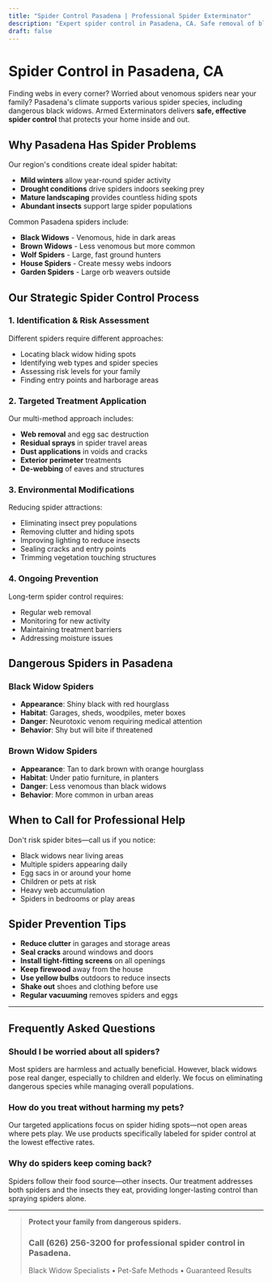 ```yaml
---
title: "Spider Control Pasadena | Professional Spider Exterminator"
description: "Expert spider control in Pasadena, CA. Safe removal of black widows, brown recluses & common spiders. Protect your home. Call (626) 256-3200."
draft: false
---
```


# Spider Control in Pasadena, CA

Finding webs in every corner? Worried about venomous spiders near your family? Pasadena's climate supports various spider species, including dangerous black widows. Armed Exterminators delivers **safe, effective spider control** that protects your home inside and out.

## Why Pasadena Has Spider Problems

Our region's conditions create ideal spider habitat:
- **Mild winters** allow year-round spider activity
- **Drought conditions** drive spiders indoors seeking prey
- **Mature landscaping** provides countless hiding spots
- **Abundant insects** support large spider populations

Common Pasadena spiders include:
- **Black Widows** - Venomous, hide in dark areas
- **Brown Widows** - Less venomous but more common
- **Wolf Spiders** - Large, fast ground hunters
- **House Spiders** - Create messy webs indoors
- **Garden Spiders** - Large orb weavers outside

## Our Strategic Spider Control Process

### 1. Identification & Risk Assessment
Different spiders require different approaches:
- Locating black widow hiding spots
- Identifying web types and spider species
- Assessing risk levels for your family
- Finding entry points and harborage areas

### 2. Targeted Treatment Application
Our multi-method approach includes:
- **Web removal** and egg sac destruction
- **Residual sprays** in spider travel areas
- **Dust applications** in voids and cracks
- **Exterior perimeter** treatments
- **De-webbing** of eaves and structures

### 3. Environmental Modifications
Reducing spider attractions:
- Eliminating insect prey populations
- Removing clutter and hiding spots
- Improving lighting to reduce insects
- Sealing cracks and entry points
- Trimming vegetation touching structures

### 4. Ongoing Prevention
Long-term spider control requires:
- Regular web removal
- Monitoring for new activity
- Maintaining treatment barriers
- Addressing moisture issues

## Dangerous Spiders in Pasadena

### Black Widow Spiders
- **Appearance**: Shiny black with red hourglass
- **Habitat**: Garages, sheds, woodpiles, meter boxes
- **Danger**: Neurotoxic venom requiring medical attention
- **Behavior**: Shy but will bite if threatened

### Brown Widow Spiders
- **Appearance**: Tan to dark brown with orange hourglass
- **Habitat**: Under patio furniture, in planters
- **Danger**: Less venomous than black widows
- **Behavior**: More common in urban areas

## When to Call for Professional Help

Don't risk spider bites—call us if you notice:
- Black widows near living areas
- Multiple spiders appearing daily
- Egg sacs in or around your home
- Children or pets at risk
- Heavy web accumulation
- Spiders in bedrooms or play areas

## Spider Prevention Tips

- **Reduce clutter** in garages and storage areas
- **Seal cracks** around windows and doors
- **Install tight-fitting screens** on all openings
- **Keep firewood** away from the house
- **Use yellow bulbs** outdoors to reduce insects
- **Shake out** shoes and clothing before use
- **Regular vacuuming** removes spiders and eggs

---

## Frequently Asked Questions

### Should I be worried about all spiders?
Most spiders are harmless and actually beneficial. However, black widows pose real danger, especially to children and elderly. We focus on eliminating dangerous species while managing overall populations.

### How do you treat without harming my pets?
Our targeted applications focus on spider hiding spots—not open areas where pets play. We use products specifically labeled for spider control at the lowest effective rates.

### Why do spiders keep coming back?
Spiders follow their food source—other insects. Our treatment addresses both spiders and the insects they eat, providing longer-lasting control than spraying spiders alone.

---

> **Protect your family from dangerous spiders.**  
> ### Call (626) 256-3200 for professional spider control in Pasadena.  
> Black Widow Specialists • Pet-Safe Methods • Guaranteed Results